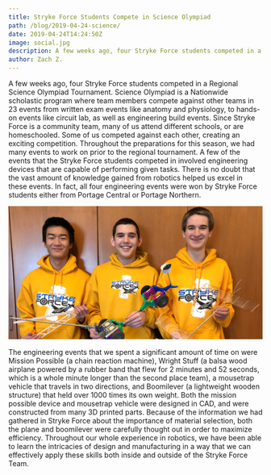 ```yaml
---
title: Stryke Force Students Compete in Science Olympiad
path: /blog/2019-04-24-science/
date: 2019-04-24T14:24:50Z
image: social.jpg
description: A few weeks ago, four Stryke Force students competed in a Regional Science Olympiad Tournament.
author: Zach Z.
---
```


A few weeks ago, four Stryke Force students competed in a Regional Science Olympiad Tournament. Science Olympiad is a Nationwide scholastic program where team members compete against other teams in 23 events from written exam events like anatomy and physiology, to 
hands-on events like circuit lab, as well as engineering build events. Since Stryke Force is a community team, many of us attend different schools, or are homeschooled. Some of us competed against each other, creating an exciting competition. Throughout the preparations for this season, we had many events to work on prior to the regional tournament. A few of the events that the Stryke Force students competed in involved engineering devices that are capable of performing given tasks. There is no doubt that the vast amount of knowledge gained from robotics helped us excel in these events. In fact, all four engineering events were won by Stryke Force students either from Portage Central or Portage Northern.  


![Zach Z.](social.jpg)

The engineering events that we spent a significant amount of time on were Mission Possible (a chain reaction machine), Wright Stuff (a balsa wood airplane powered by a rubber band that flew for 2 minutes and 52 seconds, which is a whole minute longer than the second place team), a mousetrap vehicle that travels in two directions, and Boomilever (a lightweight wooden structure) that held over 1000 times its own weight. Both the mission possible device and mousetrap vehicle were designed in CAD, and were constructed from many 3D printed parts. Because of the information we had gathered in Stryke Force about the importance of material selection, both the plane and boomilever were carefully thought out in order to maximize efficiency. Throughout our whole experience in robotics, we have been able to learn the intricacies of design and manufacturing in a way that we can effectively apply these skills both inside and outside of the Stryke Force Team. 

